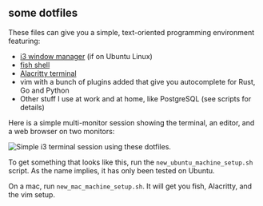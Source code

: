 some dotfiles
-------------

These files can give you a simple, text-oriented programming environment featuring:

* <a href="https://i3wm.org/">i3 window manager</a> (if on Ubuntu Linux)
* <a href="http://fishshell.com/">fish shell</a>
* <a href="https://github.com/jwilm/alacritty">Alacritty terminal</a>
* vim with a bunch of plugins added that give you autocomplete for Rust, Go and Python
* Other stuff I use at work and at home, like PostgreSQL (see scripts for details)

Here is a simple multi-monitor session showing the terminal, an editor, and a web browser on two monitors:

<img src="https://raw.githubusercontent.com/fearofcode/shared/master/dotfiles_2019_06_08.png" alt="Simple i3 terminal session using these dotfiles.">

To get something that looks like this, run the `new_ubuntu_machine_setup.sh` script. As the name implies, it has only been tested on Ubuntu.

On a mac, run `new_mac_machine_setup.sh`. It will get you fish, Alacritty, and the vim setup.
